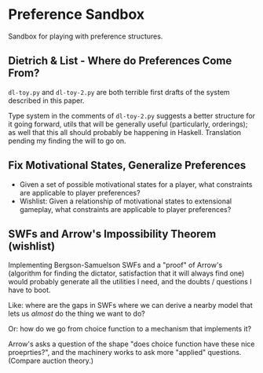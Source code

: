# Preference Sandbox

Sandbox for playing with preference structures.


## Dietrich & List - Where do Preferences Come From?


`dl-toy.py` and `dl-toy-2.py` are both terrible first drafts of the system described in this paper.

Type system in the comments of `dl-toy-2.py` suggests a better structure for it going forward, utils that will be generally useful (particularly, orderings); as well that this all should probably be happening in Haskell. Translation pending my finding the will to go on.

## Fix Motivational States, Generalize Preferences

- Given a set of possible motivational states for a player, what constraints are applicable to player preferences?
- Wishlist: Given a relationship of motivational states to extensional gameplay, what constraints are applicable to player preferences?



## SWFs and Arrow's Impossibility Theorem (wishlist)

Implementing Bergson-Samuelson SWFs and a "proof" of Arrow's (algorithm for finding the dictator, satisfaction that it will always find one) would probably generate all the utilities I need, and the doubts / questions I have to boot.

Like: where are the gaps in SWFs where we can derive a nearby model that lets us _almost_ do the thing we want to do?

Or: how do we go from choice function to a mechanism that implements it?

Arrow's asks a question of the shape "does choice function have these nice proeprties?", and the machinery works to ask more "applied" questions. (Compare auction theory.)


